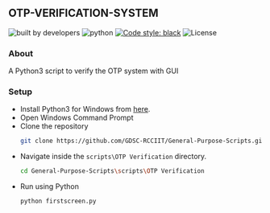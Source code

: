 ## OTP-VERIFICATION-SYSTEM

![built by developers](http://ForTheBadge.com/images/badges/built-by-developers.svg)
![python](https://img.shields.io/badge/language-Python-orange?style=for-the-badge)
[![Code style: black](https://img.shields.io/badge/code%20style-black-000000.svg?style=plasitc)](https://github.com/psf/black)
![License](https://img.shields.io/github/license/GDSC-RCCIIT/General-Purpose-Scripts?color=blue&style=plasitc)

### About

A Python3 script to verify the OTP system with GUI

### Setup

* Install Python3 for Windows from [here](https://python.org).
* Open Windows Command Prompt
* Clone the repository
  ```bash
  git clone https://github.com/GDSC-RCCIIT/General-Purpose-Scripts.git
  ```
* Navigate inside the ```scripts\OTP Verification``` directory.
  ```bash
  cd General-Purpose-Scripts\scripts\OTP Verification
  ```
* Run using Python
  ```bash
  python firstscreen.py
  ```